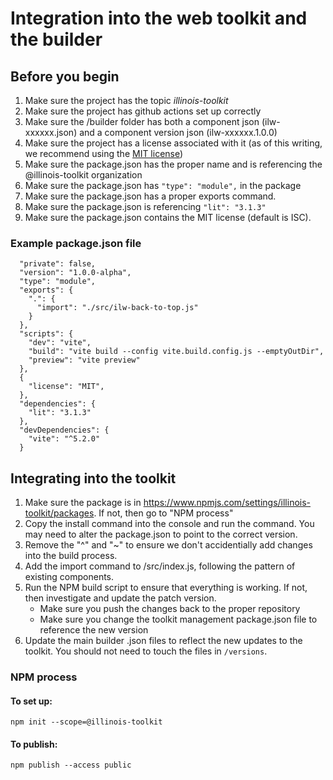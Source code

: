 # Integration into the web toolkit and the builder

## Before you begin

  1. Make sure the project has the topic *illinois-toolkit*
  2. Make sure the project has github actions set up correctly
  3. Make sure the /builder folder has both a component json (ilw-xxxxxx.json) and a component version json (ilw-xxxxxx.1.0.0)
  4. Make sure the project has a license associated with it (as of this writing, we recommend using the [MIT license](https://choosealicense.com/licenses/mit/))
  5. Make sure the package.json has the proper name and is referencing the @illinois-toolkit organization
  6. Make sure the package.json has ``"type": "module",`` in the package
  7. Make sure the package.json has a proper exports command. 
  8. Make sure the package.json is referencing ``"lit": "3.1.3"``
  9. Make sure the package.json contains the MIT license (default is ISC). 

### Example package.json file

``` "name": "@illinois-toolkit/ilw-back-to-top",
  "private": false,
  "version": "1.0.0-alpha",
  "type": "module",
  "exports": {
    ".": {
      "import": "./src/ilw-back-to-top.js"
    }
  },
  "scripts": {
    "dev": "vite",
    "build": "vite build --config vite.build.config.js --emptyOutDir",
    "preview": "vite preview"
  },
  {
    "license": "MIT",
  },
  "dependencies": {
    "lit": "3.1.3"
  },
  "devDependencies": {
    "vite": "^5.2.0"
  }
```

## Integrating into the toolkit

  1. Make sure the package is in https://www.npmjs.com/settings/illinois-toolkit/packages. If not, then go to "NPM process"
  2. Copy the install command into the console and run the command. You may need to alter the package.json to point to the correct version. 
  3. Remove the "^" and "~" to ensure we don't accidentially add changes into the build process. 
  4. Add the import command to /src/index.js, following the pattern of existing components. 
  5. Run the NPM build script to ensure that everything is working. If not, then investigate and update the patch version. 
     * Make sure you push the changes back to the proper repository
     * Make sure you change the toolkit management package.json file to reference the new version
  6. Update the main builder .json files to reflect the new updates to the toolkit. You should not need to touch the files in `/versions`.  

### NPM process

#### To set up:
``` npm init --scope=@illinois-toolkit ```
#### To publish: 
``` npm publish --access public ```
